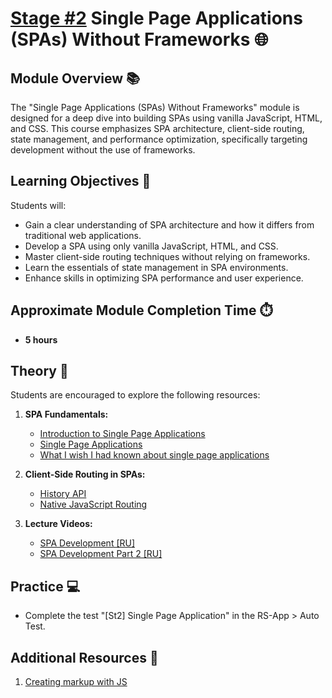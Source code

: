 # [Stage #2](../../) Single Page Applications (SPAs) Without Frameworks 🌐

## Module Overview 📚

The "Single Page Applications (SPAs) Without Frameworks" module is designed for a deep dive into building SPAs using vanilla JavaScript, HTML, and CSS. This course emphasizes SPA architecture, client-side routing, state management, and performance optimization, specifically targeting development without the use of frameworks.

## Learning Objectives 🎯

Students will:

- Gain a clear understanding of SPA architecture and how it differs from traditional web applications.
- Develop a SPA using only vanilla JavaScript, HTML, and CSS.
- Master client-side routing techniques without relying on frameworks.
- Learn the essentials of state management in SPA environments.
- Enhance skills in optimizing SPA performance and user experience.

## Approximate Module Completion Time ⏱️

- **5 hours**

## Theory 📖

Students are encouraged to explore the following resources:

1. **SPA Fundamentals:**

   - [Introduction to Single Page Applications](https://en.wikipedia.org/wiki/Single-page_application)
   - [Single Page Applications](https://developer.mozilla.org/en-US/docs/Glossary/SPA)
   - [What I wish I had known about single page applications](https://stackoverflow.blog/2021/12/28/what-i-wish-i-had-known-about-single-page-applications/)

2. **Client-Side Routing in SPAs:**

   - [History API](https://developer.mozilla.org/en-US/docs/Web/API/History_API)
   - [Native JavaScript Routing](https://css-tricks.com/native-javascript-routing/)

3. **Lecture Videos:**
   - [SPA Development [RU]](https://www.youtube.com/watch?v=sOlzPxs_Lg4)
   - [SPA Development Part 2 [RU]](https://www.youtube.com/watch?v=njk5inZIwCc)

## Practice 💻

- Complete the test "[St2] Single Page Application" in the RS-App > Auto Test.

## Additional Resources 📘

1. [Creating markup with JS](https://gist.github.com/TELEUZI/410d19772481d98b06e0b41ebf89fff1)
